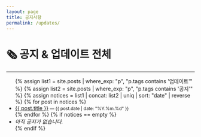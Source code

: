 ```yaml
---
layout: page
title: 공지사항
permalink: /updates/
---
```


<h1>🗞 공지 & 업데이트 전체</h1>
<hr>

<ul>
{% assign list1 = site.posts | where_exp: "p", "p.tags contains '업데이트'" %}
{% assign list2 = site.posts | where_exp: "p", "p.tags contains '공지'" %}
{% assign notices = list1 | concat: list2 | uniq | sort: "date" | reverse %}
{% for post in notices %}
  <li>
    <a href="{{ post.url | relative_url }}">{{ post.title }}</a>
    <small> — {{ post.date | date: "%Y.%m.%d" }}</small>
  </li>
{% endfor %}
{% if notices == empty %}
  <li><em>아직 공지가 없습니다.</em></li>
{% endif %}
</ul>
